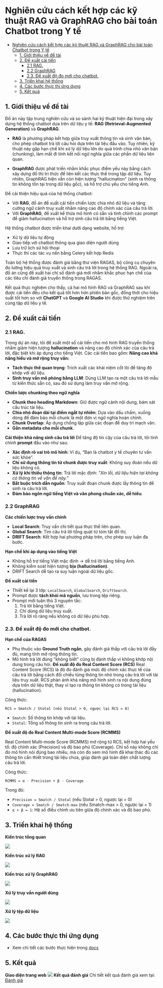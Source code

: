 # Nghiên cứu cách kết hợp các kỹ thuật RAG và GraphRAG cho bài toán Chatbot trong Y tế 

- [Nghiên cứu cách kết hợp các kỹ thuật RAG và GraphRAG cho bài toán Chatbot trong Y tế](#nghiên-cứu-cách-kết-hợp-các-kỹ-thuật-rag-và-graphrag-cho-bài-toán-chatbot-trong-y-tế)
  - [1. Giới thiệu về đề tài](#1-giới-thiệu-về-đề-tài)
  - [2. Đề xuất cải tiến](#2-đề-xuất-cải-tiến)
    - [2.1 RAG.](#21-rag)
    - [2.2 GraphRAG](#22-graphrag)
    - [2.3. Đề xuất độ đo mới cho chatbot.](#23-đề-xuất-độ-đo-mới-cho-chatbot)
  - [3. Triển khai hệ thống](#3-triển-khai-hệ-thống)
  - [4. Các bước thực thi ứng dụng](#4-các-bước-thực-thi-ứng-dụng)
  - [5. Kết quả](#5-kết-quả)



## 1. Giới thiệu về đề tài

Đồ án này tập trung nghiên cứu và so sánh hai kỹ thuật hiện đại trong xây dựng hệ thống chatbot dựa trên dữ liệu y tế: **RAG (Retrieval-Augmented Generation)** và **GraphRAG**.  

- **RAG** là phương pháp kết hợp giữa truy xuất thông tin và sinh văn bản, cho phép chatbot trả lời câu hỏi dựa trên tài liệu đầu vào. Tuy nhiên, kỹ thuật này gặp hạn chế khi xử lý dữ liệu lớn do quá trình chia nhỏ văn bản (chunking), làm mất đi tính kết nối ngữ nghĩa giữa các phần dữ liệu liên quan.

- **GraphRAG** được phát triển nhằm khắc phục điểm yếu này bằng cách xây dựng đồ thị tri thức để liên kết các thực thể trong tập dữ liệu. Tuy nhiên, GraphRAG hiện vẫn còn hiện tượng "hallucination" (sinh ra thông tin không tồn tại trong dữ liệu gốc), và hỗ trợ chủ yếu cho tiếng Anh.

Để cải thiện hiệu quả của hệ thống chatbot:

- Với **RAG**, đồ án đề xuất cải tiến chiến lược chia nhỏ dữ liệu và tăng cường ngữ cảnh truy xuất nhằm nâng cao độ chính xác của câu trả lời.
- Với **GraphRAG**, đề xuất kế thừa mô hình có sẵn và tinh chỉnh các prompt để giảm hallucination và hỗ trợ sinh câu trả lời bằng tiếng Việt.

Hệ thống chatbot được triển khai dưới dạng website, hỗ trợ:
- Xử lý dữ liệu tự động
- Giao tiếp với chatbot thông qua giao diện người dùng
- Lưu trữ lịch sử hội thoại
- Thực thi các tác vụ nền bằng Celery kết hợp Redis

Toàn bộ hệ thống được đánh giá bằng thư viện RAGAS, bộ công cụ chuyên đo lường hiệu quả truy xuất và sinh câu trả lời trong hệ thống RAG. Ngoài ra, đồ án cũng đề xuất hai chỉ số đánh giá mới nhằm khắc phục hạn chế của các tiêu chí đánh giá truyền thống trong RAGAS.

Kết quả thực nghiệm cho thấy, cả hai mô hình RAG và GraphRAG sau khi được cải tiến đều cho kết quả tốt hơn hơn phiên bản gốc, đồng thời cho hiệu suất tốt hơn so với **ChatGPT** và **Google AI Studio** khi được thử nghiệm trên cùng tập dữ liệu y tế.
## 2. Đề xuất cải tiến
### 2.1 RAG.
Trong dự án này, tôi đề xuất một số cải tiến cho mô hình RAG truyền thống nhằm giảm hiện tượng **hallucination** và nâng cao độ chính xác của câu trả lời, đặc biệt khi áp dụng cho tiếng Việt. Các cải tiến bao gồm:
**Nâng cao khả năng hiểu và mở rộng truy vấn:**

- **Tách thực thể quan trọng**: Trích xuất các khái niệm cốt lõi để tăng độ khớp với dữ liệu.
- **Sinh truy vấn mô phỏng bằng LLM**: Dùng LLM tạo ra một câu trả lời mẫu từ kiến thức sẵn có, sau đó sử dụng làm truy vấn mở rộng.

**Chiến lược chunking theo ngữ nghĩa**

- **Chunk theo heading Markdown**: Giữ được ngữ cảnh nội dung, bám sát cấu trúc tài liệu.
- **Chia nhỏ đoạn dài tại điểm ngắt tự nhiên**: Dựa vào dấu chấm, xuống dòng để đảm bảo mỗi chunk là một đơn vị ngữ nghĩa hoàn chỉnh.
- **Chunk Overlap**: Áp dụng chồng lặp giữa các đoạn để duy trì mạch văn.
- **Gắn metadata cho mỗi chunk**.

**Cải thiện khả năng sinh câu trả lời**
Để tăng độ tin cậy của câu trả lời, tôi tinh chỉnh **prompt** đầu vào như sau:

- **Xác định rõ vai trò mô hình**: Ví dụ, “Bạn là chatbot y tế chuyên tư vấn sức khỏe”.
- **Chỉ sử dụng thông tin từ chunk được truy xuất**: Không suy đoán nếu dữ liệu không có.
- **Xử lý khi thiếu thông tin**: Trả lời mặc định: *"Xin lỗi, dữ liệu hiện tại không có thông tin về vấn đề này."*
- **Bắt buộc trích dẫn nguồn**: Truy xuất đoạn chunk được lấy thông tin để sinh ra câu trả lời.
- **Đảm bảo ngôn ngữ tiếng Việt và văn phong chuẩn xác, dễ hiểu**.
### 2.2 GraphRAG
**Các chiến lược truy vấn chính**
- **Local Search**: Truy vấn chi tiết qua thực thể liên quan.
- **Global Search**: Tìm câu trả lời tổng quát từ tóm tắt đồ thị.
- **DRIFT Search**: Kết hợp hai phương pháp trên, cho phép suy luận đa bước.

**Hạn chế khi áp dụng vào tiếng Việt**
- Không hỗ trợ tiếng Việt mặc định → dễ trả lời bằng tiếng Anh.
- Không kiểm soát hiện tượng **bịa (hallucination)**.
- DRIFT Search dễ tạo ra suy luận ngoài dữ liệu gốc.

**Đề xuất cải tiến**

- Thiết kế lại 3 lớp: `LocalSearch`, `GlobalSearch`, `DriftSearch`.
- Prompt được **tách khỏi mã nguồn**, lưu trong tệp riêng.
- Prompt mới tuân thủ 3 nguyên tắc:
  1. Trả lời bằng tiếng Việt.
  2. Chỉ dùng dữ liệu truy xuất.
  3. Trả lời rõ ràng nếu không có dữ liệu phù hợp.

### 2.3. Đề xuất độ đo mới cho chatbot.

**Hạn chế của RAGAS**
- Phụ thuộc vào **Ground Truth ngắn**, gây đánh giá thấp với câu trả lời đầy đủ, mang tính mở rộng thông tin.
- Mô hình trả lời đúng "không biết" cũng bị đánh thấp vì không khớp nội dung trong câu hỏi.
**Đề xuất độ đo Real Content Score (RCS)**
Real Content Score (RCS) là độ đo đánh giá mức độ chính xác thực tế của câu trả lời bằng cách đối chiếu từng thông tin nhỏ trong câu trả lời với tài liệu truy xuất. RCS phản ánh khả năng mô hình sinh ra nội dung đúng dựa trên dữ liệu thật, thay vì tạo ra thông tin không có trong tài liệu (hallucination).

Công thức: 
```
RCS = Smatch / Stotal (nếu Stotal > 0, ngược lại RCS = 0)
```

- `Smatch`: Số thông tin khớp với tài liệu.
- `Stotal`: Tổng số thông tin sinh ra trong câu trả lời.

**Đề xuất độ đo Real Content Multi-mode Score (RCMMS)**

Real Content Multi-mode Score (RCMMS) mở rộng từ RCS, kết hợp hai yếu tố: độ chính xác (Precision) và độ bao phủ (Coverage). Chỉ số này không chỉ đo mô hình nói đúng bao nhiêu, mà còn đo xem mô hình đã khai thác đủ các thông tin cần thiết trong tài liệu chưa, giúp đánh giá toàn diện chất lượng câu trả lời.


Công thức:

```
RCMMS = α · Precision + β · Coverage
```

Trong đó:

- `Precision = Smatch / Stotal` (nếu Stotal > 0, ngược lại = 0)
- `Coverage = Smatch / Smatch-max` (nếu Smatch-max > 0, ngược lại = 1)
- `α + β = 1`: Hệ số điều chỉnh ưu tiên giữa độ chính xác và độ bao phủ.

## 3. Triển khai hệ thống
**Kiến trúc tổng quan**

![](wiki_image/backend_frontend.jpg)

**Kiến trúc xử lý RAG**

![](wiki_image/rag_pipeline.jpg)

**Kiến trúc xử lý GraphRAG**

![](wiki_image/graphrag_pipeline.jpg)

**Xử lý truy vấn người dùng**

![](wiki_image/query_handle.jpg)

**Xử lý tệp dữ liệu**

![](wiki_image/file_process_pipeline2.jpg)

## 4. Các bước thực thi ứng dụng
 - Xem chi tiết các bước thực hiện trong [docs](./reproduce.md)
## 5. Kết quả
**Giao diện trang web**
![](wiki_image/ui_demo2.jpg)
**Kết quả đánh giá**
Chi tiết kết quả đánh giá xem tại: [Đánh giá](./evaluate/results/images/)